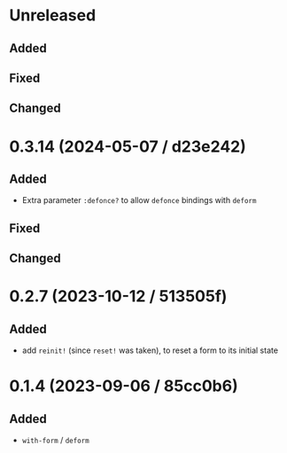 # Unreleased

## Added

## Fixed

## Changed

# 0.3.14 (2024-05-07 / d23e242)

## Added

- Extra parameter `:defonce?` to allow `defonce` bindings with `deform`

## Fixed

## Changed

# 0.2.7 (2023-10-12 / 513505f)

## Added

- add `reinit!` (since `reset!` was taken), to reset a form to its initial state

# 0.1.4 (2023-09-06 / 85cc0b6)

## Added

- `with-form` / `deform`